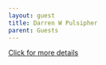 ```yaml
---
layout: guest
title: Darren W Pulsipher
parent: Guests
---
```



<div class="badge-base LI-profile-badge" data-locale="en_US" data-size="medium" data-theme="light" data-type="VERTICAL" data-vanity="darrenpulsipher" data-version="v1"><a class="badge-base__link LI-simple-link" href="https://www.linkedin.com/in/darrenpulsipher?trk=profile-badge">Click for more details</a></div>


